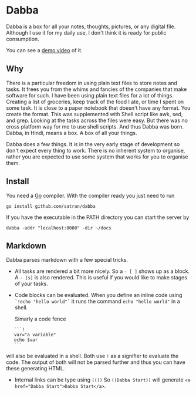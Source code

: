 # Dabba

Dabba is a box for all your notes, thoughts, pictures, or any digital file. Although I use it for my daily use, I don't think it is ready for public consumption. 

You can see a [demo video](https://youtu.be/MdNUClZ_ppw) of it.

## Why
There is a particular freedom in using plain text files to store notes and tasks. It frees you from the whims and fancies of the companies that make software for such. I have been using plain text files for a lot of things. Creating a list of groceries, keep track of the food I ate, or time I spent on some task. It is close to a paper notebook that doesn't have any format. You create the format. This was supplemented with Shell script like awk, sed, and grep. Looking at the tasks across the files were easy. But there was no cross platform way for me to use shell scripts. And thus Dabba was born. Dabba, in Hindi, means a box. A box of all your things. 

Dabba does a few things. It is in the very early stage of development so don't expect every thing to work. There is no inherent system to organise, rather you are expected to use some system that works for you to organise them. 

## Install
You need a [Go](https://golang.org) compiler. With the compiler ready you just need to run
```
go install github.com/satran/dabba
```

If you have the executable in the PATH directory you can start the server by
```
dabba -addr "localhost:8080" -dir ~/docs 
```

## Markdown
Dabba parses markdown with a few special tricks. 

- All tasks are rendered a bit more nicely. 
  So a `- [ ]` shows up as a block. A `- [s]` is also rendered. This is useful if you would like to make stages of your tasks.

- Code blocks can be evaluated.
  When you define an inline code using `` `!echo "hello world"` `` it runs the command `echo "hello world"` in a shell.
  
  Simarly a code fence 

 ````
    ```!
    var="a variable"
    echo $var
    ```
 ````

  will also be evaluated in a shell. Both use `!` as a signifier to evaluate the code. The output of both will not be parsed further and thus you can have these generating HTML.

- Internal links can be type using `(())`
  So `((Dabba Start))` will generate `<a href="Dabba Start">Dabba Start</a>`.
